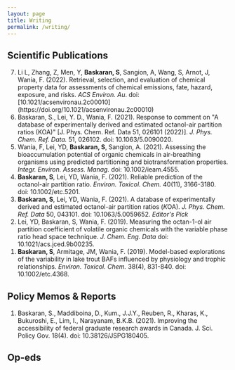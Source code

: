 ```yaml
---
layout: page
title: Writing
permalink: /writing/
---
```


## Scientific Publications
<ol reversed>
<li>Li L, Zhang, Z, Men, Y, <b>Baskaran, S</b>, Sangion, A, Wang, S, Arnot, J, Wania, F. (2022). Retrieval, selection, and evaluation of chemical property data for assessments of chemical emissions, fate, hazard, exposure, and risks. <i>ACS Environ. Au</i>. doi: [10.1021/acsenvironau.2c00010](https://doi.org/10.1021/acsenvironau.2c00010)</li>
<li>Baskaran, S., Lei, Y. D., Wania, F. (2021). Response to comment on "A database of experimentally derived and estimated octanol-air partition ratios (KOA)" [J. Phys. Chem. Ref. Data 51, 026101 (2022)]. <i>J. Phys. Chem. Ref. Data.</i> 51, 026102. doi: 10.1063/5.0090020.</li>
<li>Wania, F, Lei, YD, <b>Baskaran, S</b>, Sangion, A. (2021). Assessing the bioaccumulation potential of organic chemicals in air-breathing organisms using predicted partitioning and biotransformation properties. <i>Integr. Environ. Assess. Manag.</i> doi: 10.1002/ieam.4555.</li>
<li><b>Baskaran, S</b>, Lei, YD, Wania, F. (2021). Reliable prediction of the octanol-air partition ratio. <i>Environ. Toxicol. Chem.</i> 40(11), 3166-3180. doi: 10.1002/etc.5201.</li>
<li><b>Baskaran, S</b>, Lei, YD, Wania, F. (2021). A database of experimentally derived and estimated octanol-air partition ratios (<i>K</i>OA). <i>J. Phys. Chem. Ref. Data</i> 50, 043101. doi: 10.1063/5.0059652. <i>Editor's Pick</i> </li>
<li>Lei, YD, Baskaran, S, Wania, F. (2019). Measuring the octan-1-ol air partition coefficient of volatile organic chemicals with the variable phase ratio head space technique. <i>J. Chem. Eng. Data</i> doi: 10.1021/acs.jced.9b00235.</li>
<li><b>Baskaran, S</b>, Armitage, JM, Wania, F. (2019). Model-based explorations of the variability in lake trout BAFs influenced by physiology and trophic relationships. <i>Environ. Toxicol. Chem.</i> 38(4), 831-840. doi: 10.1002/etc.4368.</li>



</ol>

## Policy Memos & Reports

<ol reversed>
<li>Baskaran, S., Maddiboina, D., Kum., J.J.Y., Reuben, R., Kharas, K., Bukuroshi, E., Lim, I., Narayanam, B.K.B. (2021). Improving the accessibility of federal graduate research awards in Canada. J. Sci. Policy Gov. 18(4). doi: 10.38126/JSPG180405.</li>
</ol>



## Op-eds
